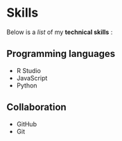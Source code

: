 # Skills

Below is a _list_ of my **technical skills** :

## Programming languages
- R Studio
- JavaScript
- Python

## Collaboration
- GitHub
- Git
